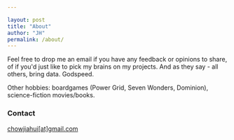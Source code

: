 ```yaml
---

layout: post
title: "About"
author: "JH"
permalink: /about/
---
```


Feel free to drop me an email if you have any feedback or opinions to share, of if you'd just like to pick my brains on my projects. And as they say - all others, bring data. Godspeed.

Other hobbies: boardgames (Power Grid, Seven Wonders, Dominion), science-fiction movies/books.

### Contact

[chowjiahui[at]gmail.com](mailto:chowjiahui@gmail.com)

